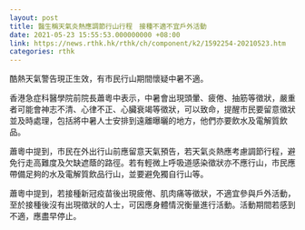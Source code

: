 ```yaml
---
layout: post
title: 醫生稱天氣炎熱應調節行山行程　接種不適不宜戶外活動
date: 2021-05-23 15:55:53.000000000 +08:00
link: https://news.rthk.hk/rthk/ch/component/k2/1592254-20210523.htm
categories: rthk
---
```


酷熱天氣警告現正生效，有市民行山期間懷疑中暑不適。

香港急症科醫學院前院長蕭粵中表示，中暑會出現頭暈、疲倦、抽筋等徵狀，嚴重者可能會神志不清、心律不正、心臟衰竭等徵狀，可以致命，提醒市民要留意徵狀並及時處理，包括將中暑人士安排到遠離曝曬的地方，他們亦要飲水及電解質飲品。

蕭粵中提到，市民在外出行山前應留意天氣預告，若天氣炎熱應考慮調節行程，避免行走高難度及欠缺遮蔭的路徑。若有輕微上呼吸道感染徵狀亦不應行山，市民應帶備足夠的水及電解質飲品行山，並要避免獨自行山等。

蕭粵中提到，若接種新冠疫苗後出現疲倦、肌肉痛等徵狀，不適宜參與戶外活動，至於接種後沒有出現徵狀的人士，可因應身體情況衡量進行活動。活動期間若感到不適，應盡早停止。

